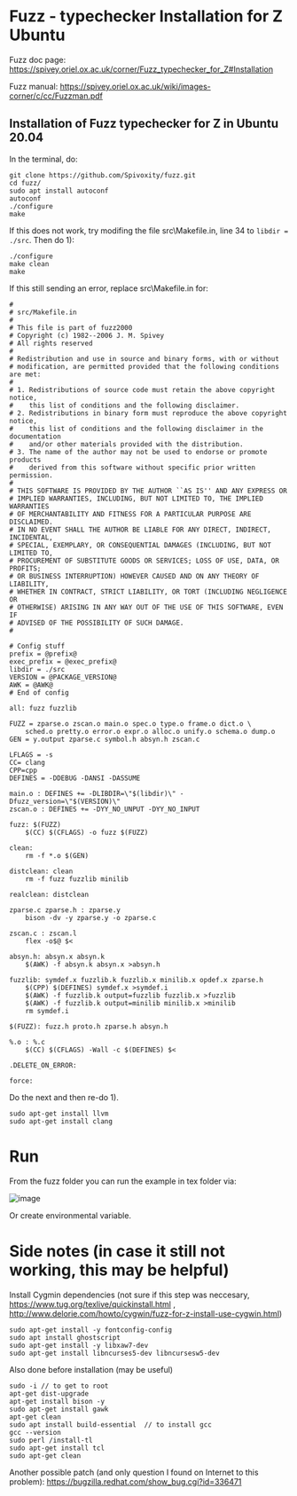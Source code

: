 # Fuzz - typechecker Installation for Z Ubuntu
Fuzz doc page: https://spivey.oriel.ox.ac.uk/corner/Fuzz_typechecker_for_Z#Installation

Fuzz manual: https://spivey.oriel.ox.ac.uk/wiki/images-corner/c/cc/Fuzzman.pdf


## Installation of Fuzz typechecker for Z in Ubuntu 20.04
In the terminal, do:
```
git clone https://github.com/Spivoxity/fuzz.git
cd fuzz/
sudo apt install autoconf
autoconf
./configure
make
```

If this does not work, try modifing the file src\Makefile.in, line 34 to ```libdir = ./src```. Then do 1):
```
./configure
make clean
make
```

If this still sending an error, replace src\Makefile.in for:

```
#
# src/Makefile.in
#
# This file is part of fuzz2000
# Copyright (c) 1982--2006 J. M. Spivey
# All rights reserved
#
# Redistribution and use in source and binary forms, with or without
# modification, are permitted provided that the following conditions are met:
#
# 1. Redistributions of source code must retain the above copyright notice,
#    this list of conditions and the following disclaimer.
# 2. Redistributions in binary form must reproduce the above copyright notice,
#    this list of conditions and the following disclaimer in the documentation
#    and/or other materials provided with the distribution.
# 3. The name of the author may not be used to endorse or promote products
#    derived from this software without specific prior written permission.
#
# THIS SOFTWARE IS PROVIDED BY THE AUTHOR ``AS IS'' AND ANY EXPRESS OR
# IMPLIED WARRANTIES, INCLUDING, BUT NOT LIMITED TO, THE IMPLIED WARRANTIES
# OF MERCHANTABILITY AND FITNESS FOR A PARTICULAR PURPOSE ARE DISCLAIMED.
# IN NO EVENT SHALL THE AUTHOR BE LIABLE FOR ANY DIRECT, INDIRECT, INCIDENTAL,
# SPECIAL, EXEMPLARY, OR CONSEQUENTIAL DAMAGES (INCLUDING, BUT NOT LIMITED TO,
# PROCUREMENT OF SUBSTITUTE GOODS OR SERVICES; LOSS OF USE, DATA, OR PROFITS;
# OR BUSINESS INTERRUPTION) HOWEVER CAUSED AND ON ANY THEORY OF LIABILITY,
# WHETHER IN CONTRACT, STRICT LIABILITY, OR TORT (INCLUDING NEGLIGENCE OR
# OTHERWISE) ARISING IN ANY WAY OUT OF THE USE OF THIS SOFTWARE, EVEN IF
# ADVISED OF THE POSSIBILITY OF SUCH DAMAGE.
#

# Config stuff
prefix = @prefix@
exec_prefix = @exec_prefix@
libdir = ./src
VERSION = @PACKAGE_VERSION@
AWK = @AWK@
# End of config

all: fuzz fuzzlib

FUZZ = zparse.o zscan.o main.o spec.o type.o frame.o dict.o \
	sched.o pretty.o error.o expr.o alloc.o unify.o schema.o dump.o
GEN = y.output zparse.c symbol.h absyn.h zscan.c

LFLAGS = -s
CC= clang
CPP=cpp
DEFINES = -DDEBUG -DANSI -DASSUME

main.o : DEFINES += -DLIBDIR=\"$(libdir)\" -Dfuzz_version=\"$(VERSION)\"
zscan.o : DEFINES += -DYY_NO_UNPUT -DYY_NO_INPUT

fuzz: $(FUZZ)
	$(CC) $(CFLAGS) -o fuzz $(FUZZ)

clean:
	rm -f *.o $(GEN)

distclean: clean
	rm -f fuzz fuzzlib minilib

realclean: distclean

zparse.c zparse.h : zparse.y
	bison -dv -y zparse.y -o zparse.c

zscan.c : zscan.l
	flex -o$@ $< 

absyn.h: absyn.x absyn.k
	$(AWK) -f absyn.k absyn.x >absyn.h

fuzzlib: symdef.x fuzzlib.k fuzzlib.x minilib.x opdef.x zparse.h
	$(CPP) $(DEFINES) symdef.x >symdef.i
	$(AWK) -f fuzzlib.k output=fuzzlib fuzzlib.x >fuzzlib
	$(AWK) -f fuzzlib.k output=minilib minilib.x >minilib
	rm symdef.i

$(FUZZ): fuzz.h proto.h zparse.h absyn.h

%.o : %.c
	$(CC) $(CFLAGS) -Wall -c $(DEFINES) $<

.DELETE_ON_ERROR:

force:
```

Do the next and then re-do 1).
```
sudo apt-get install llvm
sudo apt-get install clang
```

# Run
From the fuzz folder you can run the example in tex folder via:

![image](https://user-images.githubusercontent.com/63869574/154824140-7059c932-9c07-441f-a0d5-9c0fb8c177f6.png)

Or create environmental variable.




# Side notes (in case it still not working, this may be helpful)

Install Cygmin dependencies (not sure if this step was neccesary, https://www.tug.org/texlive/quickinstall.html , http://www.delorie.com/howto/cygwin/fuzz-for-z-install-use-cygwin.html)
```sudo apt-get update -y
sudo apt-get install -y fontconfig-config
sudo apt install ghostscript
sudo apt-get install -y libxaw7-dev
sudo apt-get install libncurses5-dev libncursesw5-dev
```

Also done before installation (may be useful)
```
sudo -i // to get to root
apt-get dist-upgrade
apt-get install bison -y
sudo apt-get install gawk
apt-get clean
sudo apt install build-essential  // to install gcc
gcc --version
sudo perl /install-tl
sudo apt-get install tcl
sudo apt-get clean
```

Another possible patch (and only question I found on Internet to this problem): https://bugzilla.redhat.com/show_bug.cgi?id=336471 
